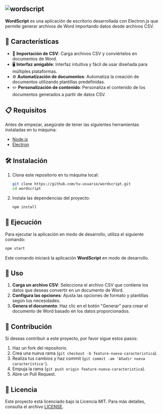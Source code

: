 ## ![wordscript](https://github.com/user-attachments/assets/a7db2ee1-10e4-41ac-bddb-2e87e2f43fdb)

**WordScript** es una aplicación de escritorio desarrollada con Electron.js que permite generar archivos de Word importando datos desde archivos CSV.

## 🚀 Características

- 📂 **Importación de CSV**: Carga archivos CSV y conviértelos en documentos de Word.
- 🖥️ **Interfaz amigable**: Interfaz intuitiva y fácil de usar diseñada para múltiples plataformas.
- ⚙️ **Automatización de documentos**: Automatiza la creación de documentos utilizando plantillas predefinidas.
- ✏️ **Personalización de contenido**: Personaliza el contenido de los documentos generados a partir de datos CSV.

## 📋 Requisitos

Antes de empezar, asegúrate de tener las siguientes herramientas instaladas en tu máquina:

- [Node.js](https://nodejs.org/)
- [Electron](https://www.electronjs.org/)

## 🛠️ Instalación

1. Clona este repositorio en tu máquina local:

   ```bash
   git clone https://github.com/tu-usuario/wordscript.git
   cd wordscript
   ```

2. Instala las dependencias del proyecto:

   ```bash
   npm install
   ```

## 🏃 Ejecución

Para ejecutar la aplicación en modo de desarrollo, utiliza el siguiente comando:

```bash
npm start
```

Este comando iniciará la aplicación **WordScript** en modo de desarrollo.

## 📖 Uso

1. **Carga un archivo CSV**: Selecciona el archivo CSV que contiene los datos que deseas convertir en un documento de Word.
2. **Configura las opciones**: Ajusta las opciones de formato y plantillas según tus necesidades.
3. **Genera el documento**: Haz clic en el botón "Generar" para crear el documento de Word basado en los datos proporcionados.

## 🤝 Contribución

Si deseas contribuir a este proyecto, por favor sigue estos pasos:

1. Haz un fork del repositorio.
2. Crea una nueva rama (`git checkout -b feature-nueva-caracteristica`).
3. Realiza tus cambios y haz commit (`git commit -am 'Añadir nueva característica'`).
4. Empuja la rama (`git push origin feature-nueva-caracteristica`).
5. Abre un Pull Request.

## 📜 Licencia

Este proyecto está licenciado bajo la Licencia MIT. Para más detalles, consulta el archivo [LICENSE](LICENSE).
